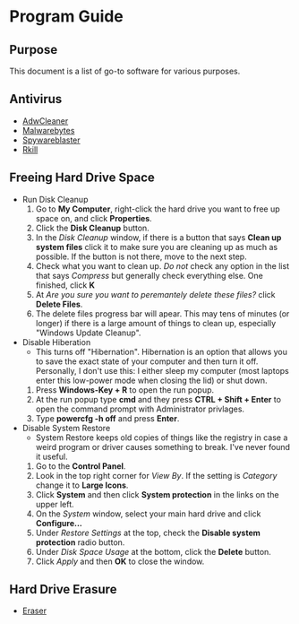 # Program Guide

## Purpose
This document is a list of go-to software for various purposes.

## Antivirus
* [AdwCleaner](https://www.malwarebytes.com/adwcleaner/)
* [Malwarebytes](https://www.malwarebytes.com/)
* [Spywareblaster](https://www.brightfort.com/spywareblaster.html)
* [Rkill](https://www.bleepingcomputer.com/download/rkill/)

## Freeing Hard Drive Space
* Run Disk Cleanup
  1. Go to **My Computer**, right-click the hard drive you want to free up space on, and click **Properties**.
  1. Click the **Disk Cleanup** button.
  1. In the *Disk Cleanup* window, if there is a button that says **Clean up system files** click it to
  make sure you are cleaning up as much as possible. If the button is not there, move to the next step.
  1. Check what you want to clean up. *Do not* check any option in the list that says *Compress* but
  generally check everything else. One finished, click **K**
  1. At *Are you sure you want to peremantely delete these files?* click **Delete Files**.
  1. The delete files progress bar will apear. This may tens of minutes (or longer) if there is a large
  amount of things to clean up, especially "Windows Update Cleanup".
* Disable Hiberation
  * This turns off "Hibernation". Hibernation is an option that allows you to save the exact state of your
  computer and then turn it off. Personally, I don't use this: I either sleep my computer (most laptops
  enter this low-power mode when closing the lid) or shut down.
  1. Press **Windows-Key + R** to open the run popup.
  1. At the run popup type **cmd** and they press **CTRL + Shift + Enter** to open the command prompt with
  Administrator privlages.
  1. Type **powercfg -h off** and press **Enter**.
* Disable System Restore
  * System Restore keeps old copies of things like the registry in case a weird program or driver causes something to break. I've never found it useful.
  1. Go to the **Control Panel**.
  1. Look in the top right corner for *View By*. If the setting is *Category* change it to **Large Icons**.
  1. Click **System** and then click **System protection** in the links on the upper left.
  1. On the *System* window, select your main hard drive and click **Configure...**
  1. Under *Restore Settings* at the top, check the **Disable system protection** radio button.
  1. Under *Disk Space Usage* at the bottom, click the **Delete** button.
  1. Click *Apply* and then **OK** to close the window.

## Hard Drive Erasure
* [Eraser](https://eraser.heidi.ie/)
